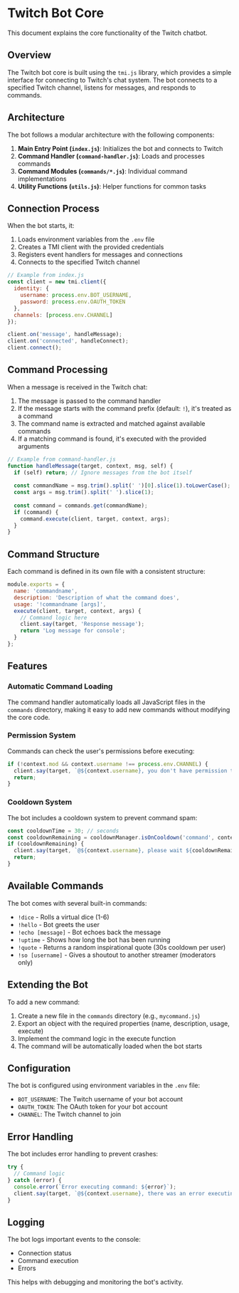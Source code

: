 # Twitch Bot Core

This document explains the core functionality of the Twitch chatbot.

## Overview

The Twitch bot core is built using the `tmi.js` library, which provides a simple interface for connecting to Twitch's chat system. The bot connects to a specified Twitch channel, listens for messages, and responds to commands.

## Architecture

The bot follows a modular architecture with the following components:

1. **Main Entry Point (`index.js`)**: Initializes the bot and connects to Twitch
2. **Command Handler (`command-handler.js`)**: Loads and processes commands
3. **Command Modules (`commands/*.js`)**: Individual command implementations
4. **Utility Functions (`utils.js`)**: Helper functions for common tasks

## Connection Process

When the bot starts, it:

1. Loads environment variables from the `.env` file
2. Creates a TMI client with the provided credentials
3. Registers event handlers for messages and connections
4. Connects to the specified Twitch channel

```javascript
// Example from index.js
const client = new tmi.client({
  identity: {
    username: process.env.BOT_USERNAME,
    password: process.env.OAUTH_TOKEN
  },
  channels: [process.env.CHANNEL]
});

client.on('message', handleMessage);
client.on('connected', handleConnect);
client.connect();
```

## Command Processing

When a message is received in the Twitch chat:

1. The message is passed to the command handler
2. If the message starts with the command prefix (default: `!`), it's treated as a command
3. The command name is extracted and matched against available commands
4. If a matching command is found, it's executed with the provided arguments

```javascript
// Example from command-handler.js
function handleMessage(target, context, msg, self) {
  if (self) return; // Ignore messages from the bot itself
  
  const commandName = msg.trim().split(' ')[0].slice(1).toLowerCase();
  const args = msg.trim().split(' ').slice(1);
  
  const command = commands.get(commandName);
  if (command) {
    command.execute(client, target, context, args);
  }
}
```

## Command Structure

Each command is defined in its own file with a consistent structure:

```javascript
module.exports = {
  name: 'commandname',
  description: 'Description of what the command does',
  usage: '!commandname [args]',
  execute(client, target, context, args) {
    // Command logic here
    client.say(target, 'Response message');
    return 'Log message for console';
  }
};
```

## Features

### Automatic Command Loading

The command handler automatically loads all JavaScript files in the `commands` directory, making it easy to add new commands without modifying the core code.

### Permission System

Commands can check the user's permissions before executing:

```javascript
if (!context.mod && context.username !== process.env.CHANNEL) {
  client.say(target, `@${context.username}, you don't have permission to use this command.`);
  return;
}
```

### Cooldown System

The bot includes a cooldown system to prevent command spam:

```javascript
const cooldownTime = 30; // seconds
const cooldownRemaining = cooldownManager.isOnCooldown('command', context.username, cooldownTime);
if (cooldownRemaining) {
  client.say(target, `@${context.username}, please wait ${cooldownRemaining} seconds before using this command again.`);
  return;
}
```

## Available Commands

The bot comes with several built-in commands:

- `!dice` - Rolls a virtual dice (1-6)
- `!hello` - Bot greets the user
- `!echo [message]` - Bot echoes back the message
- `!uptime` - Shows how long the bot has been running
- `!quote` - Returns a random inspirational quote (30s cooldown per user)
- `!so [username]` - Gives a shoutout to another streamer (moderators only)

## Extending the Bot

To add a new command:

1. Create a new file in the `commands` directory (e.g., `mycommand.js`)
2. Export an object with the required properties (name, description, usage, execute)
3. Implement the command logic in the execute function
4. The command will be automatically loaded when the bot starts

## Configuration

The bot is configured using environment variables in the `.env` file:

- `BOT_USERNAME`: The Twitch username of your bot account
- `OAUTH_TOKEN`: The OAuth token for your bot account
- `CHANNEL`: The Twitch channel to join

## Error Handling

The bot includes error handling to prevent crashes:

```javascript
try {
  // Command logic
} catch (error) {
  console.error(`Error executing command: ${error}`);
  client.say(target, `@${context.username}, there was an error executing that command.`);
}
```

## Logging

The bot logs important events to the console:

- Connection status
- Command execution
- Errors

This helps with debugging and monitoring the bot's activity.
